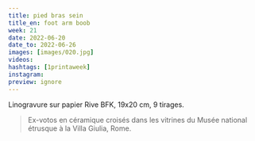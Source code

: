 ```yaml
---
title: pied bras sein
title_en: foot arm boob
week: 21
date: 2022-06-20
date_to: 2022-06-26
images: [images/020.jpg]
videos: 
hashtags: [1printaweek]
instagram: 
preview: ignore
---
```




Linogravure sur papier Rive BFK, 19x20 cm, 9 tirages.

> Ex-votos en céramique croisés dans les vitrines du Musée national étrusque à la Villa Giulia, Rome.
